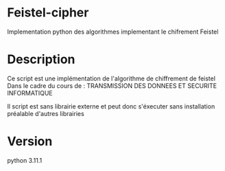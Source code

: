 # Feistel-cipher
Implementation python des algorithmes implementant le chifrement Feistel

# Description
Ce script est une implémentation de l'algorithme de chiffrement de feistel
Dans le cadre du cours de : TRANSMISSION DES DONNEES ET SECURITE INFORMATIQUE

Il script est sans librairie externe et peut donc s'éxecuter sans installation préalable d'autres librairies
# Version 
python 3.11.1
